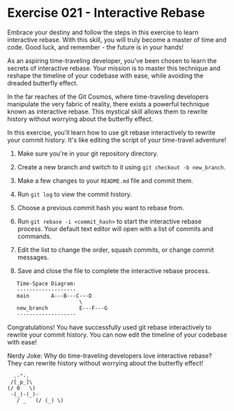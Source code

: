 # Exercise 021 - Interactive Rebase

Embrace your destiny and follow the steps in
this exercise to learn interactive rebase. With this skill, you will truly
become a master of time and code. Good luck, and remember - the future is
in your hands!

As an aspiring time-traveling developer, you've
been chosen to learn the secrets of interactive rebase. Your mission is to
master this technique and reshape the timeline of your codebase with ease,
while avoiding the dreaded butterfly effect.

In the far reaches of the Git Cosmos, where
time-traveling developers manipulate the very fabric of reality, there
exists a powerful technique known as interactive rebase. This mystical
skill allows them to rewrite history without worrying about the butterfly
effect.

In this exercise, you'll learn how to use git rebase interactively to rewrite your
commit history. It's like editing the script of your time-travel adventure!

1. Make sure you're in your git repository directory.

2. Create a new branch and switch to it using `git checkout -b new_branch`.

3. Make a few changes to your `README.md` file and commit them.

4. Run `git log` to view the commit history.

5. Choose a previous commit hash you want to rebase from.

6. Run `git rebase -i <commit_hash>` to start the interactive rebase process. Your
   default text editor will open with a list of commits and commands.

7. Edit the list to change the order, squash commits, or change commit messages.

8. Save and close the file to complete the interactive rebase process.

```
   Time-Space Diagram:
   -------------------
   main       A---B---C---D
                       \
   new_branch          E---F---G
   -------------------
```

Congratulations! You have successfully used git rebase interactively to rewrite your
commit history. You can now edit the timeline of your codebase with ease!

Nerdy Joke: Why do time-traveling developers love interactive rebase? They can rewrite
history without worrying about the butterfly effect!

```
  .-"-.
 /[_p_]\ 
(/ 0   \)
 -(_)-(_)- 
   / _   (/ (_) \)
```


